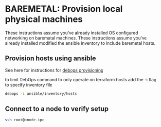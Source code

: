 # BAREMETAL: Provision local physical machines

These instructions assume you've already installed OS configured networking on barematal machines.
These instructions assume you've already installed modified the ansible inventory to include baremetal hosts.

## Provision hosts using ansible

See here for instructions for [debops provisioning](DEBOPSPROVISION.md)

to limit DebOps command to only operate on terraform hosts add the -i flag to specify inventory file

```bash
debops -i ansible/inventory/hosts
```

## Connect to a node to verify setup

```bash
ssh root@<node-ip>
```
